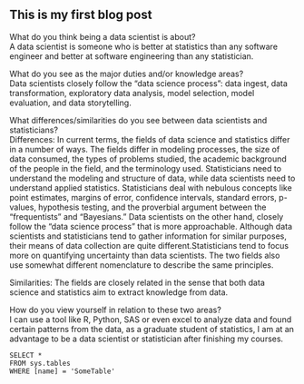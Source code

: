 ## This is my first blog post
What do you think being a data scientist is about? \
A data scientist is someone who is better at statistics than any software engineer and better at software engineering than any statistician.

What do you see as the major duties and/or knowledge areas?\
Data scientists closely follow the “data science process”: data ingest, data transformation, exploratory data analysis, model selection, model evaluation, and data storytelling.

What differences/similarities do you see between data scientists and statisticians? \
Differences: In current terms, the fields of data science and statistics differ in a number of ways. The fields differ in modeling processes, the size of data consumed, the types of problems studied, the academic background of the people in the field, and the terminology used. Statisticians need to understand the modeling and structure of data, while data scientists need to understand applied statistics. Statisticians deal with nebulous concepts like point estimates, margins of error, confidence intervals, standard errors, p-values, hypothesis testing, and the proverbial argument between the “frequentists” and “Bayesians.” Data scientists on the other hand, closely follow the “data science process” that is more approachable. Although data scientists and statisticians tend to gather information for similar purposes, their means of data collection are quite different.Statisticians tend to focus more on quantifying uncertainty than data scientists. The two fields also use somewhat different nomenclature to describe the same principles. 

Similarities:  The fields are closely related in the sense that both data science and statistics aim to extract knowledge from data.

How do you view yourself in relation to these two areas?\
I can use a tool like R, Python, SAS or even excel to analyze data and found certain patterns from the data, as a graduate student of statistics, I am at an advantage to be a data scientist or statistician after finishing my courses.
 ```tsql
 SELECT *
 FROM sys.tables
 WHERE [name] = 'SomeTable'
 ```
